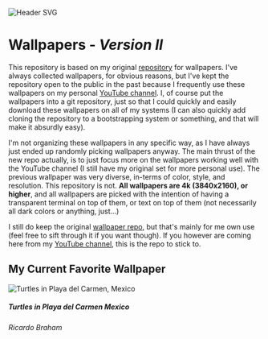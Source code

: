 ![Header SVG](https://makccr.github.io/images/github-header.svg)

# Wallpapers - *Version II*
This repository is based on my original [repository](https://github.com/makccr/wallpapers) for wallpapers. I've always collected wallpapers, for obvious reasons, but I've kept the repository open to the public in the past because I frequently use these wallpapers on my personal [YouTube channel](https://yt.makc.co). I, of course put the wallpapers into a git repository, just so that I could quickly and easily download these wallpapers on all of my systems (I can also quickly add cloning the repository to a bootstrapping system or something, and that will make it absurdly easy).

I'm not organizing these wallpapers in any specific way, as I have always just ended up randomly picking wallpapers anyway. The main thrust of the new repo actually, is to just focus more on the wallpapers working well with the YouTube channel (I still have my original set for more personal use). The previous wallpaper was very diverse, in-terms of color, style, and resolution. This repository is not. **All wallpapers are 4k (3840x2160), or higher**, and all wallpapers are picked with the intention of having a transparent terminal on top of them, or text on top of them (not necessarily all dark colors or anything, just...) 

I still do keep the original [wallpaper repo](https://github.com/makccr/wallpapers), but that's mainly for me own use (feel free to sift through it if you want though). If you however are coming here from my [YouTube channel](https://yt.makc.co), this is the repo to stick to.

## My Current Favorite Wallpaper
![Turtles in Playa del Carmen, Mexico](https://raw.githubusercontent.com/makccr/wallpapers-ii/master/wallpapers/ricardo-braham-turtles-in-playa-del-carmen-mexico.jpg)
##### Turtles in Playa del Carmen Mexico
###### Ricardo Braham
